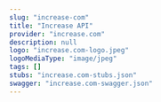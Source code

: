```yaml
---
slug: "increase-com"
title: "Increase API"
provider: "increase.com"
description: null
logo: "increase.com-logo.jpeg"
logoMediaType: "image/jpeg"
tags: []
stubs: "increase.com-stubs.json"
swagger: "increase.com-swagger.json"
---
```

